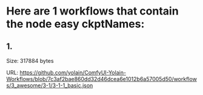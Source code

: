 # Here are 1 workflows that contain the node easy ckptNames:

## 1. 

Size: 317884 bytes

URL: https://github.com/yolain/ComfyUI-Yolain-Workflows/blob/7c3af2bae860dd32d46dcea6e1012b6a57005d50/workflows/3_awesome/3-1/3-1-1_basic.json

